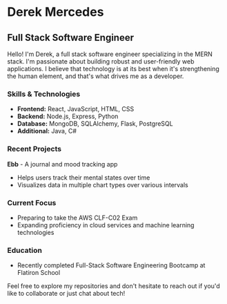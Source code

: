 # Derek Mercedes

## Full Stack Software Engineer

Hello! I'm Derek, a full stack software engineer specializing in the MERN stack. I'm passionate about building robust and user-friendly web applications. I believe that technology is at its best when it's strengthening the human element, and that's what drives me as a developer.

### Skills & Technologies

- **Frontend:** React, JavaScript, HTML, CSS
- **Backend:** Node.js, Express, Python
- **Database:** MongoDB, SQLAlchemy, Flask, PostgreSQL
- **Additional:** Java, C#

### Recent Projects

**Ebb** - A journal and mood tracking app
- Helps users track their mental states over time
- Visualizes data in multiple chart types over various intervals

### Current Focus

- Preparing to take the AWS CLF-C02 Exam
- Expanding proficiency in cloud services and machine learning technologies

### Education

- Recently completed Full-Stack Software Engineering Bootcamp at Flatiron School

Feel free to explore my repositories and don't hesitate to reach out if you'd like to collaborate or just chat about tech!
